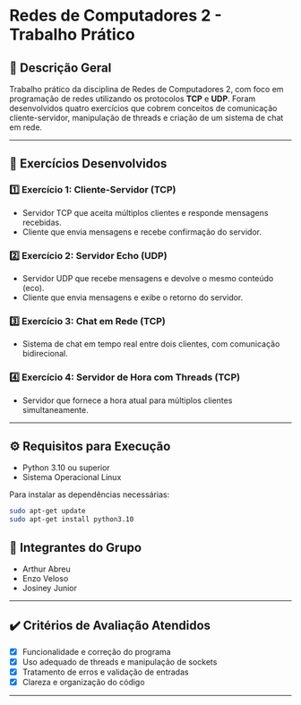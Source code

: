 # Redes de Computadores 2 - Trabalho Prático

## 📌 **Descrição Geral**
Trabalho prático da disciplina de Redes de Computadores 2, com foco em programação de redes utilizando os protocolos **TCP** e **UDP**. Foram desenvolvidos quatro exercícios que cobrem conceitos de comunicação cliente-servidor, manipulação de threads e criação de um sistema de chat em rede.

---

## 📝 **Exercícios Desenvolvidos**

### **1️⃣ Exercício 1: Cliente-Servidor (TCP)**
- Servidor TCP que aceita múltiplos clientes e responde mensagens recebidas.
- Cliente que envia mensagens e recebe confirmação do servidor.

### **2️⃣ Exercício 2: Servidor Echo (UDP)**
- Servidor UDP que recebe mensagens e devolve o mesmo conteúdo (eco).
- Cliente que envia mensagens e exibe o retorno do servidor.

### **3️⃣ Exercício 3: Chat em Rede (TCP)**
- Sistema de chat em tempo real entre dois clientes, com comunicação bidirecional.

### **4️⃣ Exercício 4: Servidor de Hora com Threads (TCP)**
- Servidor que fornece a hora atual para múltiplos clientes simultaneamente.

---

## ⚙️ **Requisitos para Execução**
- Python 3.10 ou superior
- Sistema Operacional Linux

Para instalar as dependências necessárias:
```bash
sudo apt-get update
sudo apt-get install python3.10
```

## 👥 **Integrantes do Grupo**
- Arthur Abreu
- Enzo Veloso
- Josiney Junior

---

## ✔️ **Critérios de Avaliação Atendidos**
- [x] Funcionalidade e correção do programa
- [x] Uso adequado de threads e manipulação de sockets
- [x] Tratamento de erros e validação de entradas
- [x] Clareza e organização do código

---
